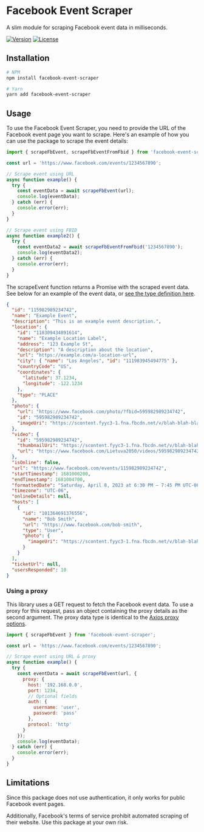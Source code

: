 # Facebook Event Scraper

A slim module for scraping Facebook event data in milliseconds.

[![Version](https://img.shields.io/npm/v/facebook-event-scraper.svg)](https://npmjs.org/package/facebook-event-scraper)
[![License](https://img.shields.io/npm/l/facebook-event-scraper.svg)](https://github.com/francescov1/facebook-event-scraper/blob/master/package.json)

## Installation

```bash
# NPM
npm install facebook-event-scraper

# Yarn
yarn add facebook-event-scraper
```

## Usage

To use the Facebook Event Scraper, you need to provide the URL of the Facebook event page you want to scrape. Here's an example of how you can use the package to scrape the event details:

```javascript
import { scrapeFbEvent, scrapeFbEventFromFbid } from 'facebook-event-scraper';

const url = 'https://www.facebook.com/events/1234567890';

// Scrape event using URL
async function example() {
  try {
    const eventData = await scrapeFbEvent(url);
    console.log(eventData);
  } catch (err) {
    console.error(err);
  }
}

// Scrape event using FBID
async function example2() {
  try {
    const eventData2 = await scrapeFbEventFromFbid('1234567890');
    console.log(eventData2);
  } catch (err) {
    console.error(err);
  }
}
```

The scrapeEvent function returns a Promise with the scraped event data. See below for an example of the event data, or [see the type definition here](https://github.com/francescov1/facebook-event-scraper/blob/master/src/types.ts#L3).

```json
{
  "id": "115982989234742",
  "name": "Example Event",
  "description": "This is an example event description.",
  "location": {
    "id": "118309434891614",
    "name": "Example Location Label",
    "address": "123 Example St",
    "description": "A description about the location",
    "url": "https://example.com/a-location-url",
    "city": { "name": "Los Angeles", "id": "111983945494775" },
    "countryCode": "US",
    "coordinates": {
      "latitude": 37.1234,
      "longitude": -122.1234
    },
    "type": "PLACE"
  },
  "photo": {
    "url": "https://www.facebook.com/photo/?fbid=595982989234742",
    "id": "595982989234742",
    "imageUri": "https://scontent.fyyc3-1.fna.fbcdn.net/v/blah-blah-blah"
  },
  "video": {
    "id": "595982989234742",
    "thumbnailUri": "https://scontent.fyyc3-1.fna.fbcdn.net/v/blah-blah-blah",
    "url": "https://www.facebook.com/Lietuva2050/videos/595982989234742/"
  },
  "isOnline": false,
  "url": "https://www.facebook.com/events/115982989234742",
  "startTimestamp": 1681000200,
  "endTimestamp": 1681004700,
  "formattedDate": "Saturday, April 8, 2023 at 6:30 PM – 7:45 PM UTC-06",
  "timezone": "UTC-06",
  "onlineDetails": null,
  "hosts": [
    {
      "id": "101364691376556",
      "name": "Bob Smith",
      "url": "https://www.facebook.com/bob-smith",
      "type": "User",
      "photo": {
        "imageUri": "https://scontent.fyyc3-1.fna.fbcdn.net/v/blah-blah-blah"
      }
    }
  ],
  "ticketUrl": null,
  "usersResponded": 10
}
```

### Using a proxy

This library uses a GET request to fetch the Facebook event data. To use a proxy for this request, pass an object containing the proxy details as the second argument. The proxy data type is identical to the [Axios proxy options](https://axios-http.com/docs/req_config).

```javascript
import { scrapeFbEvent } from 'facebook-event-scraper';

const url = 'https://www.facebook.com/events/1234567890';

// Scrape event using URL & proxy
async function example() {
  try {
    const eventData = await scrapeFbEvent(url, {
      proxy: {
        host: '192.168.0.0',
        port: 1234,
        // Optional fields
        auth: {
          username: 'user',
          password: 'pass'
        },
        protocol: 'http'
      }
    });
    console.log(eventData);
  } catch (err) {
    console.error(err);
  }
}
```

## Limitations

Since this package does not use authentication, it only works for public Facebook event pages.

Additionally, Facebook's terms of service prohibit automated scraping of their website. Use this package at your own risk.
